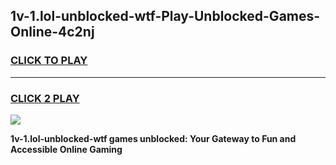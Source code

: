 
## 1v-1.lol-unblocked-wtf-Play-Unblocked-Games-Online-4c2nj
<h3>
<a href="https://premium76.site?title=1v-1.lol-unblocked-wtf&ref=25A">CLICK TO PLAY</a></h3>
<hr>

<h3>
<a href="https://premium76.site?title=1v-1.lol-unblocked-wtf&ref=25A">CLICK 2 PLAY</a>
  
</h3>

<a href="https://premium76.site?title=1v-1.lol-unblocked-wtf&ref=25A"><img src="https://clearcache.store/games.png"></a>


**1v-1.lol-unblocked-wtf games unblocked: Your Gateway to Fun and Accessible Online Gaming**
